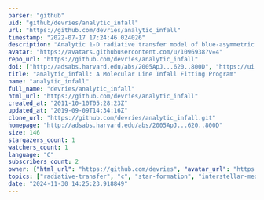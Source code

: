 ```yaml
---
parser: "github"
uid: "github/devries/analytic_infall"
url: "https://github.com/devries/analytic_infall"
timestamp: "2022-07-17 17:24:46.024026"
description: "Analytic 1-D radiative transfer model of blue-asymmetric spectral line profiles from infalling molecular clouds. The model is presented in the paper, Molecular Line Profile Fitting with Analytic Radiative Transfer Models by De Vries & Myers (2005)."
avatar: "https://avatars.githubusercontent.com/u/1096938?v=4"
repo_url: "https://github.com/devries/analytic_infall"
doi: ["http://adsabs.harvard.edu/abs/2005ApJ...620..800D", "https://ui.adsabs.harvard.edu/abs/2011ascl.soft10001D/abstract"]
title: "analytic_infall: A Molecular Line Infall Fitting Program"
name: "analytic_infall"
full_name: "devries/analytic_infall"
html_url: "https://github.com/devries/analytic_infall"
created_at: "2011-10-10T05:28:23Z"
updated_at: "2019-09-09T14:34:16Z"
clone_url: "https://github.com/devries/analytic_infall.git"
homepage: "http://adsabs.harvard.edu/abs/2005ApJ...620..800D"
size: 146
stargazers_count: 1
watchers_count: 1
language: "C"
subscribers_count: 2
owner: {"html_url": "https://github.com/devries", "avatar_url": "https://avatars.githubusercontent.com/u/1096938?v=4", "login": "devries", "type": "User"}
topics: ["radiative-transfer", "c", "star-formation", "interstellar-medium"]
date: "2024-11-30 14:25:23.918849"
---
```

